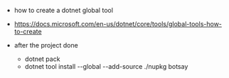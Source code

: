 * how to create a dotnet global tool

* https://docs.microsoft.com/en-us/dotnet/core/tools/global-tools-how-to-create

* after the project done
	* dotnet pack
	* dotnet tool install --global --add-source ./nupkg botsay